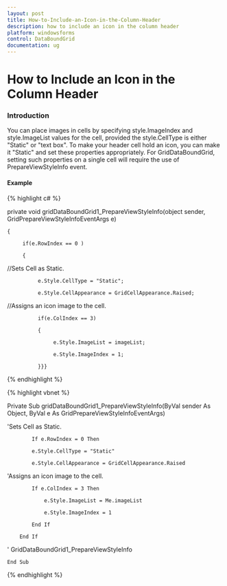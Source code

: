 ```yaml
---
layout: post
title: How-to-Include-an-Icon-in-the-Column-Header
description: how to include an icon in the column header
platform: windowsforms
control: DataBoundGrid
documentation: ug
---
```


# How to Include an Icon in the Column Header

### Introduction

You can place images in cells by specifying style.ImageIndex and style.ImageList values for the cell, provided the style.CellType is either "Static" or "text box". To make your header cell hold an icon, you can make it "Static" and set these properties appropriately. For GridDataBoundGrid, setting such properties on a single cell will require the use of PrepareViewStyleInfo event.

#### Example

{% highlight c# %}



 private void gridDataBoundGrid1_PrepareViewStyleInfo(object sender, GridPrepareViewStyleInfoEventArgs e)

    {

         if(e.RowIndex == 0 )

         {

//Sets Cell as Static.

              e.Style.CellType = "Static";

              e.Style.CellAppearance = GridCellAppearance.Raised;



//Assigns an icon image to the cell.

              if(e.ColIndex == 3)

              {

                   e.Style.ImageList = imageList;

                   e.Style.ImageIndex = 1;

              }}}

{% endhighlight %}

{% highlight vbnet %}



Private Sub gridDataBoundGrid1_PrepareViewStyleInfo(ByVal sender As Object, ByVal e As GridPrepareViewStyleInfoEventArgs)



'Sets Cell as Static.

            If e.RowIndex = 0 Then

            e.Style.CellType = "Static"

            e.Style.CellAppearance = GridCellAppearance.Raised



'Assigns an icon image to the cell.

            If e.ColIndex = 3 Then

                e.Style.ImageList = Me.imageList

                e.Style.ImageIndex = 1

            End If

        End If



' GridDataBoundGrid1_PrepareViewStyleInfo

    End Sub 

{% endhighlight %}

